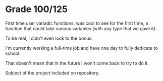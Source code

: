 # Grade 100/125

First time user variadic functions, was cool to see for the first time,
a function that could take various variables (with any type that we gave it).

To be real, I didn't even look to the bonus.

I'm currently working a full-time job and have one day to fully dedicate to school.

That doesn't mean that in the future I won't come back to try to do it.

Subject of the project included on repository.
